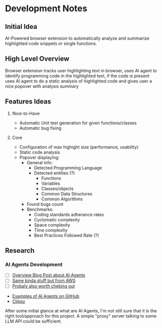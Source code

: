 # Development Notes

## Initial Idea

AI-Powered browser extension to automatically analyze and summarize
highlighted code snippets or single functions.

## High Level Overview

Browser extension tracks user highlighting text in browser, uses AI agent to
identify programming code in the highlighted text, if the code is present
uses AI agent to do a static analysis of highlighted code and gives user a
nice popover with analysis summary

## Features Ideas

1. Nice-to-Have

    - Automatic Unit test generation for given functions/classes
    - Automatic bug fixing

2. Core

    - Configuration of max highight size (performance, usability)
    - Static code analysis
    - Popover displaying:
        - General info:
            - Detected Programming Language
            - Detected entities (?)
                - Functions
                - Variables
                - Classes/objects
                - Common Data Structures
                - Common Algorithms
        - Found bugs count
        - Benchmarks:
            - Coding standards adherance rates
            - Cyclomatic complexity
            - Space complexity
            - Time complexity
            - Best Practices Followed Rate (?)


## Research

### AI Agents Development

- [ ] [Overview Blog Post about AI Agents](https://github.blog/ai-and-ml/generative-ai/what-are-ai-agents-and-why-do-they-matter/)
- [ ] [Same kinda stuff but from AWS](https://aws.amazon.com/what-is/ai-agents/)
- [ ] [Probaly also worth cheking out](https://www.scientificamerican.com/article/what-are-ai-agents-and-why-are-they-about-to-be-everywhere/)

- [Examples of AI Agents on GitHub](https://github.com/e2b-dev/awesome-ai-agents)
- [Clippy](https://github.com/ennucore/clippinator)

After some initial glance at what are AI Agents, I'm not still sure that it is
the right tool/approach for this project. A simple "proxy" server talking to 
some LLM API could be sufficient.
